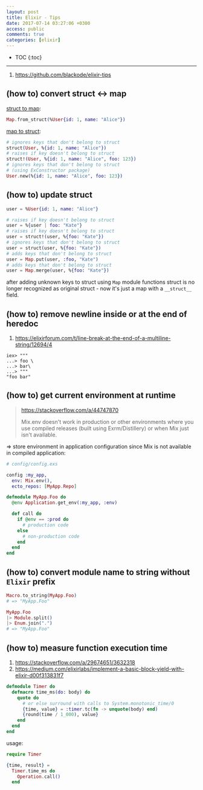 ```yaml
---
layout: post
title: Elixir - Tips
date: 2017-07-14 03:27:06 +0300
access: public
comments: true
categories: [elixir]
---
```


<!-- more -->

* TOC
{:toc}
<hr>

1. <https://github.com/blackode/elixir-tips>

(how to) convert struct <-> map
-------------------------------

[struct to map](https://hexdocs.pm/elixir/Map.html#from_struct/1):

```elixir
Map.from_struct(%User{id: 1, name: "Alice"})
```

[map to struct](https://hexdocs.pm/elixir/Kernel.html#struct/2):

```elixir
# ignores keys that don't belong to struct
struct(User, %{id: 1, name: "Alice"})
# raises if key doesn't belong to struct
struct!(User, %{id: 1, name: "Alice", foo: 123})
# ignores keys that don't belong to struct
# (using ExConstructor package)
User.new(%{id: 1, name: "Alice", foo: 123})
```

(how to) update struct
----------------------

```elixir
user = %User{id: 1, name: "Alice"}

# raises if key doesn't belong to struct
user = %{user | foo: "Kate"}
# raises if key doesn't belong to struct
user = struct!(user, %{foo: "Kate"})
# ignores keys that don't belong to struct
user = struct(user, %{foo: "Kate"})
# adds keys that don't belong to struct
user = Map.put(user, :foo, "Kate")
# adds keys that don't belong to struct
user = Map.merge(user, %{foo: "Kate"})
```

after adding unknown keys to struct using `Map` module functions struct is no
longer recognized as original struct - now it's just a map with a `__struct__`
field.

(how to) remove newline inside or at the end of heredoc
-------------------------------------------------------

1. <https://elixirforum.com/t/line-break-at-the-end-of-a-multiline-string/12694/4>

```
iex> """
...> foo \
...> bar\
...> """
"foo bar"
```

(how to) get current environment at runtime
-------------------------------------------

> <https://stackoverflow.com/a/44747870>
>
> Mix.env doesn't work in production or other environments where you use
> compiled releases (built using Exrm/Distillery) or when Mix just isn't
> available.

=> store environment in application configuration since Mix is not available
in compiled application:

```elixir
# config/config.exs

config :my_app,
  env: Mix.env(),
  ecto_repos: [MyApp.Repo]
```

```elixir
defmodule MyApp.Foo do
  @env Application.get_env(:my_app, :env)

  def call do
    if @env == :prod do
      # production code
    else
      # non-production code
    end
  end
end
```

(how to) convert module name to string without `Elixir` prefix
--------------------------------------------------------------

```elixir
Macro.to_string(MyApp.Foo)
# => "MyApp.Foo"
```

```elixir
MyApp.Foo
|> Module.split()
|> Enum.join(".")
# => "MyApp.Foo"
```

(how to) measure function execution time
----------------------------------------

1. <https://stackoverflow.com/a/29674651/3632318>
2. <https://medium.com/elixirlabs/implement-a-basic-block-yield-with-elixir-d00f313831f7>

```elixir
defmodule Timer do
  defmacro time_ms(do: body) do
    quote do
      # or else surround with calls to System.monotonic_time/0
      {time, value} = :timer.tc(fn -> unquote(body) end)
      {round(time / 1_000), value}
    end
  end
end
```

usage:

```elixir
require Timer

{time, result} =
  Timer.time_ms do
    Operation.call()
  end
```
